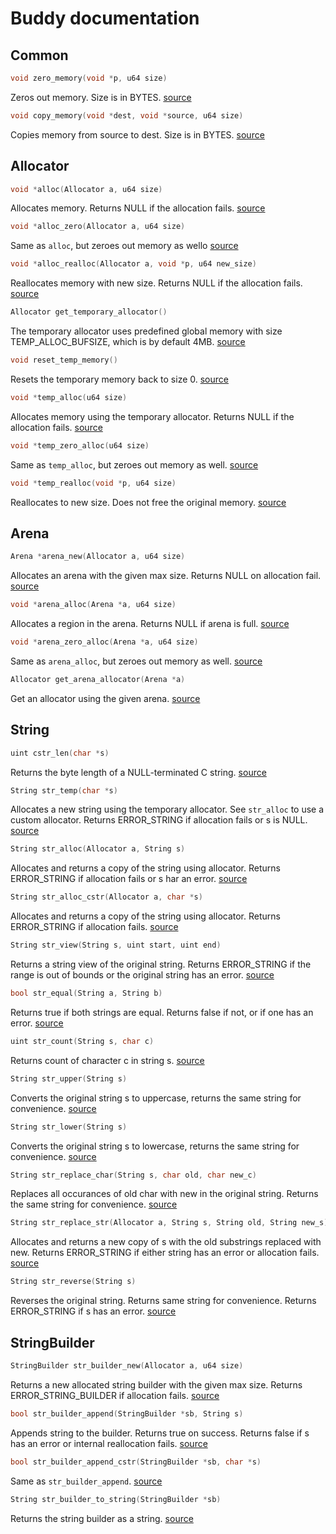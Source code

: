 # Buddy documentation

## Common

```c
void zero_memory(void *p, u64 size)
```

Zeros out memory. Size is in BYTES.  [source](https://github.com/jesperkha/buddy/blob/main/buddy.h#L177)

```c
void copy_memory(void *dest, void *source, u64 size)
```

Copies memory from source to dest. Size is in BYTES.  [source](https://github.com/jesperkha/buddy/blob/main/buddy.h#L185)

## Allocator

```c
void *alloc(Allocator a, u64 size)
```

Allocates memory. Returns NULL if the allocation fails.  [source](https://github.com/jesperkha/buddy/blob/main/buddy.h#L197)

```c
void *alloc_zero(Allocator a, u64 size)
```

Same as `alloc`, but zeroes out memory as wello  [source](https://github.com/jesperkha/buddy/blob/main/buddy.h#L203)

```c
void *alloc_realloc(Allocator a, void *p, u64 new_size)
```

Reallocates memory with new size. Returns NULL if the allocation fails.  [source](https://github.com/jesperkha/buddy/blob/main/buddy.h#L209)

```c
Allocator get_temporary_allocator()
```

The temporary allocator uses predefined global memory with size TEMP_ALLOC_BUFSIZE, which is by default 4MB.  [source](https://github.com/jesperkha/buddy/blob/main/buddy.h#L290)

```c
void reset_temp_memory()
```

Resets the temporary memory back to size 0.  [source](https://github.com/jesperkha/buddy/blob/main/buddy.h#L230)

```c
void *temp_alloc(u64 size)
```

Allocates memory using the temporary allocator. Returns NULL if the allocation fails.  [source](https://github.com/jesperkha/buddy/blob/main/buddy.h#L297)

```c
void *temp_zero_alloc(u64 size)
```

Same as `temp_alloc`, but zeroes out memory as well.  [source](https://github.com/jesperkha/buddy/blob/main/buddy.h#L303)

```c
void *temp_realloc(void *p, u64 size)
```

Reallocates to new size. Does not free the original memory.  [source](https://github.com/jesperkha/buddy/blob/main/buddy.h#L309)

## Arena

```c
Arena *arena_new(Allocator a, u64 size)
```

Allocates an arena with the given max size. Returns NULL on allocation fail.  [source](https://github.com/jesperkha/buddy/blob/main/buddy.h#L317)

```c
void *arena_alloc(Arena *a, u64 size)
```

Allocates a region in the arena. Returns NULL if arena is full.  [source](https://github.com/jesperkha/buddy/blob/main/buddy.h#L329)

```c
void *arena_zero_alloc(Arena *a, u64 size)
```

Same as `arena_alloc`, but zeroes out memory as well.  [source](https://github.com/jesperkha/buddy/blob/main/buddy.h#L340)

```c
Allocator get_arena_allocator(Arena *a)
```

Get an allocator using the given arena.  [source](https://github.com/jesperkha/buddy/blob/main/buddy.h#L381)

## String

```c
uint cstr_len(char *s)
```

Returns the byte length of a NULL-terminated C string.  [source](https://github.com/jesperkha/buddy/blob/main/buddy.h#L391)

```c
String str_temp(char *s)
```

Allocates a new string using the temporary allocator. See `str_alloc` to use a custom allocator. Returns ERROR_STRING if allocation fails or s is NULL.  [source](https://github.com/jesperkha/buddy/blob/main/buddy.h#L415)

```c
String str_alloc(Allocator a, String s)
```

Allocates and returns a copy of the string using allocator. Returns ERROR_STRING if allocation fails or s har an error.  [source](https://github.com/jesperkha/buddy/blob/main/buddy.h#L420)

```c
String str_alloc_cstr(Allocator a, char *s)
```

Allocates and returns a copy of the string using allocator. Returns ERROR_STRING if allocation fails.  [source](https://github.com/jesperkha/buddy/blob/main/buddy.h#L437)

```c
String str_view(String s, uint start, uint end)
```

Returns a string view of the original string. Returns ERROR_STRING if the range is out of bounds or the original string has an error.  [source](https://github.com/jesperkha/buddy/blob/main/buddy.h#L404)

```c
bool str_equal(String a, String b)
```

Returns true if both strings are equal. Returns false if not, or if one has an error.  [source](https://github.com/jesperkha/buddy/blob/main/buddy.h#L490)

```c
uint str_count(String s, char c)
```

Returns count of character c in string s.  [source](https://github.com/jesperkha/buddy/blob/main/buddy.h#L455)

```c
String str_upper(String s)
```

Converts the original string s to uppercase, returns the same string for convenience.  [source](https://github.com/jesperkha/buddy/blob/main/buddy.h#L470)

```c
String str_lower(String s)
```

Converts the original string s to lowercase, returns the same string for convenience.  [source](https://github.com/jesperkha/buddy/blob/main/buddy.h#L480)

```c
String str_replace_char(String s, char old, char new_c)
```

Replaces all occurances of old char with new in the original string. Returns the same string for convenience.  [source](https://github.com/jesperkha/buddy/blob/main/buddy.h#L500)

```c
String str_replace_str(Allocator a, String s, String old, String new_s)
```

Allocates and returns a new copy of s with the old substrings replaced with new. Returns ERROR_STRING if either string has an error or allocation fails.  [source](https://github.com/jesperkha/buddy/blob/main/buddy.h#L510)

```c
String str_reverse(String s)
```

Reverses the original string. Returns same string for convenience. Returns ERROR_STRING if s has an error.  [source](https://github.com/jesperkha/buddy/blob/main/buddy.h#L516)

## StringBuilder

```c
StringBuilder str_builder_new(Allocator a, u64 size)
```

Returns a new allocated string builder with the given max size. Returns ERROR_STRING_BUILDER if allocation fails.  [source](https://github.com/jesperkha/buddy/blob/main/buddy.h#L535)

```c
bool str_builder_append(StringBuilder *sb, String s)
```

Appends string to the builder. Returns true on success. Returns false if s has an error or internal reallocation fails.  [source](https://github.com/jesperkha/buddy/blob/main/buddy.h#L550)

```c
bool str_builder_append_cstr(StringBuilder *sb, char *s)
```

Same as `str_builder_append`.  [source](https://github.com/jesperkha/buddy/blob/main/buddy.h#L577)

```c
String str_builder_to_string(StringBuilder *sb)
```

Returns the string builder as a string.  [source](https://github.com/jesperkha/buddy/blob/main/buddy.h#L583)
